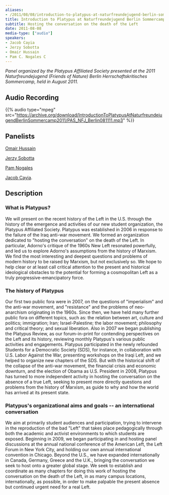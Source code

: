 ```yaml
---
aliases:
- /2011/08/08/introduction-to-platypus-at-naturfreundejugend-berlin-sommercamp
title: Introduction to Platypus at Naturfreundejugend Berlin Sommercamp
subtitle: Hosting the conversation on the death of the Left
date: 2011-08-08
media-type: ["audio"]
speakers:
- Jacob Cayia
- Jerzy Sobotta
- Omair Hussain
- Pam C. Nogales C
---
```


_Panel organized by the Platypus Affiliated Society presented at the 2011 Naturfreundejugend (Friends of Nature) Berlin Herrschaftskritisches Sommercamp, held in August 2011._

## Audio Recording

{{% audio type="mpeg" src="https://archive.org/download/IntroductionToPlatypusAtNaturfreundejugendBerlinSommercamp2011/PAS_NFJ_Berlin081111.mp3" %}}

## Panelists

[Omair Hussain](/speakers/omair-hussain)

[Jerzy Sobotta](/speakers/jerzy-sobotta)

[Pam Nogales](/speakers/pam-c-nogales-c)

[Jacob Cayia](/speakers/jacob-cayia/).


## Description

### What is Platypus?

We will present on the recent history of the Left in the U.S. through the history of the emergence and activities of our new student organization, the Platypus Affiliated Society. Platypus was established in 2006 in response to the failure of the Iraq anti-war movement. We formed an organization dedicated to "hosting the conversation" on the death of the Left. In particular, Adorno's critique of the 1960s New Left resonated powerfully, and led us to explore Adorno's assumptions from the history of Marxism. We find the most interesting and deepest questions and problems of modern history to be raised by Marxism, but not exclusively so. We hope to help clear or at least call critical attention to the present and historical ideological obstacles to the potential for forming a cosmopolitan Left as a truly progressive-emancipatory force.

### The history of Platypus

Our first two public fora were in 2007, on the questions of "imperialism" and the anti-war movement, and "resistance" and the problems of neo-anarchism originating in the 1960s. Since then, we have held many further public fora on different topics, such as: the relation between art, culture and politics; immigration; Iran; Israel-Palestine; the labor movement; philosophy and critical theory; and sexual liberation. Also in 2007 we began publishing the Platypus Review, as our forum-in-print for contending perspectives on the Left and its history, reviewing monthly Platypus's various public activities and engagements. Platypus participated in the newly refounded Students for a Democratic Society (SDS), for instance, in collaboration with U.S. Labor Against the War, presenting workshops on the Iraqi Left, and we helped to organize new chapters of the SDS. But with the historical shift of the collapse of the anti-war movement, the financial crisis and economic downturn, and the election of Obama as U.S. President in 2008, Platypus has turned to more independent activity in hosting the conversation on the absence of a true Left, seeking to present more directly questions and problems from the history of Marxism, as guide to why and how the world has arrived at its present state.

### Platypus's organizational aims and goals -- an international conversation

We aim at primarily student audiences and participation, trying to intervene in the reproduction of the bad "Left" that takes place pedagogically through both the academic and activist environments to which students are exposed. Beginning in 2009, we began participating in and hosting panel discussions at the annual national conference of the American Left, the Left Forum in New York City, and holding our own annual international convention in Chicago. Beyond the U.S., we have expanded internationally in Canada, Germany, Greece and the U.K., bringing the conversation we seek to host onto a greater global stage. We seek to establish and coordinate as many chapters for doing this work of hosting the conversation on the death of the Left, in as many campus locations, internationally, as possible, in order to make palpable the present absence but continued urgent need for a real Left.
